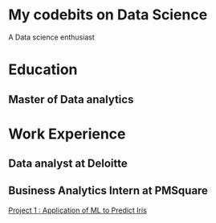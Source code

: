 # My codebits on Data Science
A Data science enthusiast

# Education
## Master of Data analytics

# Work Experience
## Data analyst at Deloitte
## Business Analytics Intern at PMSquare

[Project 1 : Application of ML to Predict Iris](https://github.com/SachiD123/MyPortfolio.github.io/blob/main/ApplicationofMLtoPredictIris.ipynb)
